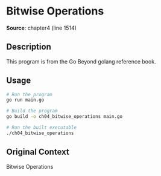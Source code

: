 # Bitwise Operations

**Source**: chapter4 (line 1514)

## Description

This program is from the Go Beyond golang reference book.

## Usage

```bash
# Run the program
go run main.go

# Build the program
go build -o ch04_bitwise_operations main.go

# Run the built executable
./ch04_bitwise_operations
```

## Original Context

Bitwise Operations
